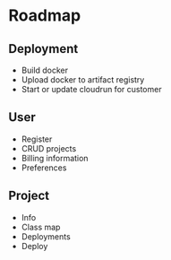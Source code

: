 # Roadmap

## Deployment
* Build docker
* Upload docker to artifact registry
* Start or update cloudrun for customer

## User
* Register
* CRUD projects
* Billing information
* Preferences

## Project
* Info
* Class map
* Deployments
* Deploy